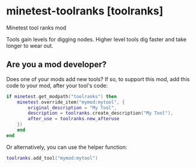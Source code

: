 # minetest-toolranks [toolranks]

Minetest tool ranks mod

Tools gain levels for digging nodes. Higher level tools dig faster and take longer to wear out.

## Are you a mod developer?

Does one of your mods add new tools?
If so, to support this mod, add this code to your mod, after your tool's code:

```lua
if minetest.get_modpath("toolranks") then
    minetest.override_item("mymod:mytool", {
        original_description = "My Tool",
        description = toolranks.create_description("My Tool"),
        after_use = toolranks.new_afteruse
    })
    end
end
```

Or alternatively, you can use the helper function:

```lua
toolranks.add_tool("mymod:mytool")
```

